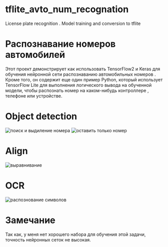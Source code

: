 # tflite_avto_num_recognation
License plate recognition .  Model training and conversion to tflite
# Распознавание номеров автомобилей
Этот проект демонстрирует  как использовать TensorFlow2 и Keras для обучения  нейронной сети  распознаванию автомобильных номеров  . Кроме того, он содержит еще один пример Python, который использует TensorFlow Lite для выполнения логического вывода на обученной модели, чтобы распознать номер на каком-нибудь контроллере , телефоне или устройстве.

# Object detection
![поиск и выдиление номера](https://github.com/sovse/tflite_avto_num_recognation/blob/main/img/detect.png?raw=true)
![оставить только номер](https://github.com/sovse/tflite_avto_num_recognation/blob/main/img/cut_out.png?raw=true)
# Align
![выравнивание](https://github.com/sovse/tflite_avto_num_recognation/blob/main/img/align.png?raw=true)
# OCR
![распознование символов](https://github.com/sovse/tflite_avto_num_recognation/blob/main/img/ocr.png?raw=true)

# Замечание
Так как, у меня нет хорошего набора для обучения этой задачи, точность нейронных сеток не высокая.
